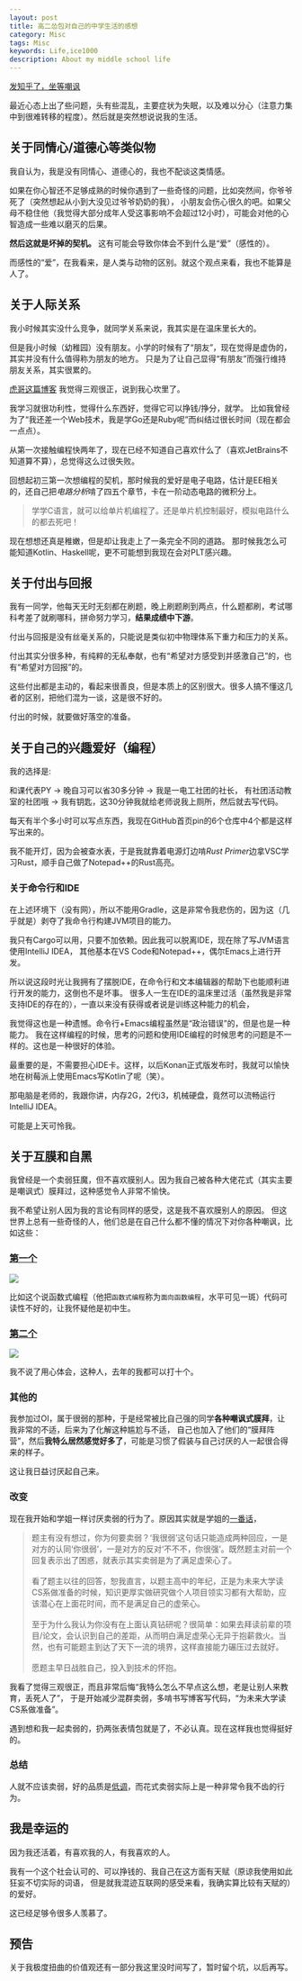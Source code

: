 ```yaml
---
layout: post
title: 高二怂包对自己的中学生活的感想
category: Misc
tags: Misc
keywords: Life,ice1000
description: About my middle school life
---
```


[发知乎了，坐等嘲讽](https://zhuanlan.zhihu.com/p/26308184)

最近心态上出了些问题，头有些混乱，主要症状为失眠，以及难以分心（注意力集中到很难转移的程度）。然后就是突然想说说我的生活。

## 关于同情心/道德心等类似物

我自认为，我是没有同情心、道德心的，我也不配谈这类情感。

如果在你心智还不足够成熟的时候你遇到了一些奇怪的问题，比如突然间，你爷爷死了（突然想起从小到大没见过爷爷奶奶的我），
小朋友会伤心很久的吧。如果父母不稳住他（我觉得大部分成年人受这事影响不会超过12小时），可能会对他的心智造成一些难以磨灭的后果。

**然后这就是坏掉的契机。** 这有可能会导致你体会不到什么是“爱”（感性的）。

而感性的“爱”，在我看来，是人类与动物的区别。就这个观点来看，我也不能算是人了。

## 关于人际关系

我小时候其实没什么竞争，就同学关系来说，我其实是在温床里长大的。

但是我小时候（幼稚园）没有朋友。小学的时候有了“朋友”，现在觉得是虚伪的，其实并没有什么值得称为朋友的地方。
只是为了让自己显得“有朋友”而强行维持朋友关系，其实很累的。

[虎哥这篇博客](https://colliot.me/2017/03/%E5%9C%A8%E7%9C%9F%E5%AE%9E%E7%9A%84%E4%B8%96%E7%95%8C%E8%99%9A%E6%8B%9F%E5%9C%B0%E6%B4%BB%E7%9D%80-%E5%9C%A8%E8%99%9A%E6%8B%9F%E7%9A%84%E4%B8%96%E7%95%8C%E7%9C%9F%E5%AE%9E%E5%9C%B0%E6%B4%BB%E7%9D%80/)
我觉得三观很正，说到我心坎里了。

我学习就很功利性，觉得什么东西好，觉得它可以挣钱/挣分，就学。
比如我曾经为了“我还差一个Web技术，我是学Go还是Ruby呢”而纠结过很长时间（现在都会一点点）。

从第一次接触编程快两年了，现在已经不知道自己喜欢什么了（喜欢JetBrains不知道算不算），总觉得这么过很失败。

回想起初三第一次想编程的契机，那时候我的爱好是电子电路，估计是EE相关的，还自己把*电路分析*啃了四五个章节，卡在一阶动态电路的微积分上。

> 学学C语言，就可以给单片机编程了。还是单片机控制最好，模拟电路什么的都去死吧！

现在想想还真是稚嫩，但是却让我走上了一条完全不同的道路。
那时候我怎么可能知道Kotlin、Haskell呢，更不可能想到我现在会对PLT感兴趣。

## 关于付出与回报

我有一同学，他每天无时无刻都在刷题，晚上刷题刷到两点，什么题都刷，考试哪科考差了就刷哪科，拼命努力学习，**结果成绩中下游**。

付出与回报是没有丝毫关系的，只能说是类似初中物理体系下重力和压力的关系。

付出其实分很多种，有纯粹的无私奉献，也有“希望对方感受到并感激自己”的，也有“希望对方回报”的。

这些付出都是主动的，看起来很善良，但是本质上的区别很大。很多人搞不懂这几者的区别，把他们混为一谈，这是很不好的。

付出的时候，就要做好落空的准备。

## 关于自己的兴趣爱好（编程）

我的选择是:

和课代表PY -\> 晚自习可以省30多分钟 -\> 我是一电工社团的社长，
有社团活动教室的社团哦 -\> 我有钥匙，这30分钟我就给老师说我上厕所，然后就去写代码。

每天有半个多小时可以写点东西，我现在GitHub首页pin的6个仓库中4个都是这样写出来的。

我不能开灯，因为会被查水表，于是我就靠着电源灯边啃*Rust Primer*边拿VSC学习Rust，顺手自己做了Notepad++的Rust高亮。

### 关于命令行和IDE

在上述环境下（没有网），所以不能用Gradle，这是非常令我悲伤的，因为这（几乎就是）剥夺了我命令行构建JVM项目的能力。

我只有Cargo可以用，只要不加依赖。因此我可以脱离IDE，现在除了写JVM语言使用IntelliJ IDEA，
其他基本在VS Code和Notepad++，偶尔Emacs上进行开发。

所以说这段时光让我拥有了摆脱IDE，在命令行和文本编辑器的帮助下也能顺利进行开发的能力，这倒也不是坏事。
很多人一生在IDE的温床里过活（虽然我是非常支持IDE的存在的），一直以来没有获得或者说是训练这种能力的机会，

我觉得这也是一种遗憾。命令行+Emacs编程虽然是“政治错误”的，但是也是一种能力。
我在这样编程的时候，思考的问题和使用IDE编程的时候思考的问题是不一样的。这也是一种很好的体验。

最重要的是，不需要担心IDE卡。这样，以后Konan正式版发布时，我就可以愉快地在树莓派上使用Emacs写Kotlin了呢（笑）。

那电脑是老师的，我跟你讲，内存2G，2代i3，机械硬盘，竟然可以流畅运行IntelliJ IDEA。

可能是上天可怜我。

## 关于互膜和自黑

我曾经是一个卖弱狂魔，但不喜欢膜别人。因为我自己被各种大佬花式（其实主要是嘲讽式）膜拜过，这种感觉令人非常不愉快。

我不希望让别人因为我的言论有同样的感受，这是我不喜欢膜别人的原因。
但这世界上总有一些奇怪的人，他们总是在自己什么都不懂的情况下对你各种嘲讽，比如这些：

### [第一个](https://zhuanlan.zhihu.com/p/25069708#comments)

![](https://coding.net/u/ice1000/p/Images/git/raw/master/blog-img/10/0.png)

比如这个说函数式编程（他把`函数式编程`称为`面向函数编程`，水平可见一斑）代码可读性不好的，让我怀疑他是初中生。

### [第二个](https://www.zhihu.com/question/38654147/answer/115139268)

![](https://coding.net/u/ice1000/p/Images/git/raw/master/blog-img/10/1.png)

我不说了用心体会，这种人，去年的我都可以打十个。

### 其他的

我参加过OI，属于很弱的那种，于是经常被比自己强的同学**各种嘲讽式膜拜**，让我非常的不适，后来为了化解这种尴尬与不适，
自己也加入了他们的“膜拜阵营”，然后**我特么居然感觉好多了**，可能是习惯了假装与自己讨厌的人一起很合得来的样子。

这让我日益讨厌起自己来。

### 改变

现在我开始和学姐一样讨厌卖弱的行为了。原因其实就是学姐的[一番话](https://www.zhihu.com/question/56318158/answer/148540759)，

> 题主有没有想过，你为何要卖弱？‘我很弱’这句话只能造成两种回应，一是对方的认同‘你很弱’，一是对方的反对‘不不不，你很强’。既然题主对前一个回复表示出了困惑，就表示其实卖弱是为了满足虚荣心了。<br/><br/>
看了题主以往的回答，恕我直言，以题主高中的年纪，正是为未来大学读CS系做准备的时候，知识更厚实做研究做个人项目领实习都有大帮助，应该潜心在上面花时间，而不是满足自己的虚荣心。<br/><br/>
至于为什么我认为你没有在上面认真钻研呢？很简单：如果去拜读前辈的项目/论文，会认识到自己的差距，从而明白满足虚荣心无异于抱薪救火。当然，也有可能题主到达了天下一流的境界，这样直接能力碾压过去就好。<br/><br/>
愿题主早日战胜自己，投入到技术的怀抱。

我看了觉得三观很正，而且非常后悔“我特么怎么不早点这么想，老是让别人来教育，丢死人了”，
于是开始减少混群卖弱，多啃书写博客写代码，“为未来大学读CS系做准备”。

遇到想和我一起卖弱的，扔两张表情包就是了，不必认真。现在这样我也觉得挺好的。

### 总结

人就不应该卖弱，好的品质是[低调](https://www.zhihu.com/question/54400766/answer/154928060)，而花式卖弱实际上是一种非常令我不齿的行为。

## 我是幸运的

因为我还活着，有喜欢我的人，有我喜欢的人。

我有一个这个社会认可的、可以挣钱的、我自己在这方面有天赋（原谅我使用如此狂妄不切实际的词语，
但是就我混迹互联网的感受来看，我确实算比较有天赋的）的爱好。

这已经足够令很多人羡慕了。

## 预告

关于我极度扭曲的价值观还有一部分我这里没时间写了，暂时留个坑，以后再写。
